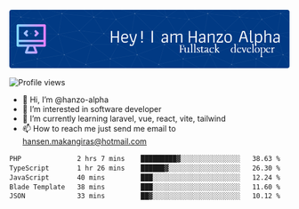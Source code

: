 ![Header](./github-header-image.png)

![Profile views](https://gpvc.arturio.dev/hanzo-alpha)

- 👋 Hi, I’m @hanzo-alpha
- 👀 I’m interested in software developer
- 🌱 I’m currently learning laravel, vue, react, vite, tailwind
- 📫 How to reach me just send me email to hansen.makangiras@hotmail.com 

<!---
hanzo-alpha/hanzo-alpha is a ✨ special ✨ repository because its `README.md` (this file) appears on your GitHub profile.
You can click the Preview link to take a look at your changes.
--->

<!--START_SECTION:waka-->

```txt
PHP              2 hrs 7 mins    █████████▓░░░░░░░░░░░░░░░   38.63 %
TypeScript       1 hr 26 mins    ██████▓░░░░░░░░░░░░░░░░░░   26.30 %
JavaScript       40 mins         ███░░░░░░░░░░░░░░░░░░░░░░   12.24 %
Blade Template   38 mins         ███░░░░░░░░░░░░░░░░░░░░░░   11.60 %
JSON             33 mins         ██▓░░░░░░░░░░░░░░░░░░░░░░   10.12 %
```

<!--END_SECTION:waka-->
